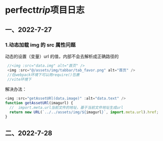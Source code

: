 # perfect*trip*项目日志

## 一、2022-7-27

### 1.动态加载 img 的 src 属性问题

动态的设置（变量）url 的值，内部不会去解析成正确路径的

```js
 //<img :src="data.img" alt="首页" />
 <img :src="@/assets/img/tabbar/tab_favor.png" alt="首页" />
 //在webpack环境下可以用require()包裹
 //vite环境下
```

解决办法：

```js
<img :src="getAssetURl(data.image)" :alt="data.text" />
function getAssetURl(imagurl) {
  //  import.meta.url当前文件的地址，基于当前文件地址生成url
  return new URL(`../../assets/img/${imagurl}`, import.meta.url).href;
}
```

## 二、2022-7-28
